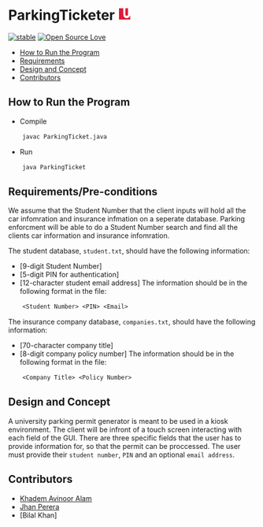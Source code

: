 # <a name="JPaint"></a>ParkingTicketer [![Analytics](images/readme-icon.png)](https://github.com/DemonFangs/ParkingTicketer)

[![stable](http://badges.github.io/stability-badges/dist/stable.svg)](http://github.com/badges/stability-badges)
[![Open Source Love](https://badges.frapsoft.com/os/v1/open-source.png?v=103)](https://github.com/ellerbrock/open-source-badge/)

* [How to Run the Program](#toRun)
* [Requirements](#requirement)
* [Design and Concept](#design)
* [Contributors](#contributors)

## <a name="toRun"></a> How to Run the Program

- Compile
```sh
	javac ParkingTicket.java
```

- Run
```sh
	java ParkingTicket
```

## <a name="requirement"></a> Requirements/Pre-conditions

We assume that the Student Number that the client inputs will hold all the car infomration and insurance infmation on a seperate database. Parking enforcment will be able to do a Student Number search and find all the clients car information and insurance infomration.

The student database, `student.txt`, should have the following information:
* [9-digit Student Number]
* [5-digit PIN for authentication]
* [12-character student email address]
The information should be in the following format in the file:
```txt
	<Student Number> <PIN> <Email>
```

The insurance company database, `companies.txt`, should have the following information:
* [70-character company title]
* [8-digit company policy number]
The information should be in the following format in the file:
```txt
	<Company Title> <Policy Number>
```

## <a name="design"></a> Design and Concept

A university parking permit generator is meant to be used in a kiosk environment. The client will be infront of a touch screen interacting with each field of the GUI. There are three specific fields that the user has to provide information for, so that the permit can be proccessed. The user must provide their `student number`, `PIN` and an optional `email address`.

## <a name="contributors"></a> Contributors

* [Khadem Avinoor Alam](https://github.com/DemonFangs/)
* [Jhan Perera](https://github.com/jhanperera)
* [Bilal Khan]